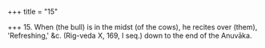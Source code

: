 +++
title = "15"

+++
15. When (the bull) is in the midst (of the cows), he recites over (them), 'Refreshing,' &c. (Rig-veda X, 169, I seq.) down to the end of the Anuvāka.
